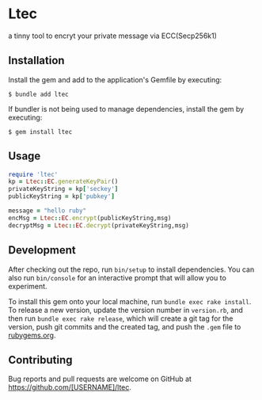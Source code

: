 # Ltec

a tinny tool to encryt your private message via ECC(Secp256k1)


## Installation

Install the gem and add to the application's Gemfile by executing:

    $ bundle add ltec

If bundler is not being used to manage dependencies, install the gem by executing:

    $ gem install ltec

## Usage

``` ruby
require 'ltec'
kp = Ltec::EC.generateKeyPair()
privateKeyString = kp['seckey']
publicKeyString = kp['pubkey']

message = "hello ruby"
encMsg = Ltec::EC.encrypt(publicKeyString,msg)
decryptMsg = Ltec::EC.decrypt(privateKeyString,msg)

```

## Development

After checking out the repo, run `bin/setup` to install dependencies. You can also run `bin/console` for an interactive prompt that will allow you to experiment.

To install this gem onto your local machine, run `bundle exec rake install`. To release a new version, update the version number in `version.rb`, and then run `bundle exec rake release`, which will create a git tag for the version, push git commits and the created tag, and push the `.gem` file to [rubygems.org](https://rubygems.org).

## Contributing

Bug reports and pull requests are welcome on GitHub at https://github.com/[USERNAME]/ltec.
